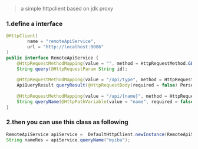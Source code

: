 > a simple httpclient based on jdk proxy
>
### 1.define a interface
```java
@HttpClient(
        name = "remoteApiService",
        url = "http://localhost:8086"
)
public interface RemoteApiService {
    @HttpRequestMethodMapping(value = "", method = HttpRequestMethod.GET)
    String query(@HttpRequestParam String id);
 
    @HttpRequestMethodMapping(value = "/api/type", method = HttpRequestMethod.GET)
    ApiQueryResult queryResult(@HttpRequestBody(required = false) Person person);
 
    @HttpRequestMethodMapping(value = "/api/{name}", method = HttpRequestMethod.GET)
    String queryName(@HttpPathVariable(value = "name", required = false) String name);
}
```
### 2.then you can use this class as following
```java
RemoteApiService apiService =  DefaultHttpClient.newInstance(RemoteApiService.class);
String nameRes = apiService.queryName("myibu");
```